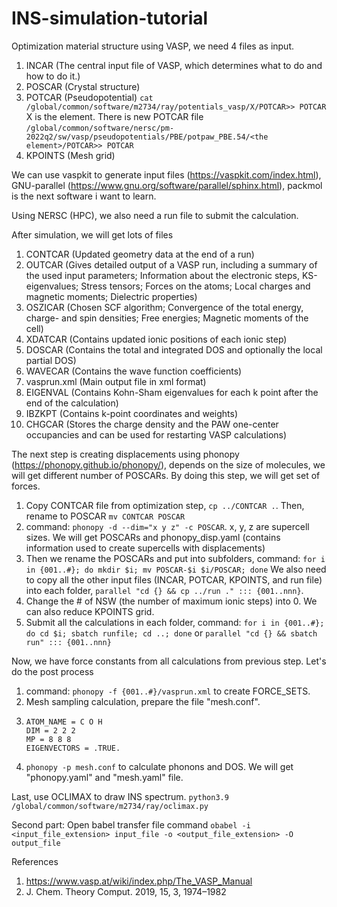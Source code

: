 # INS-simulation-tutorial

Optimization material structure using VASP, we need 4 files as input. 

1. INCAR (The central input file of VASP, which determines what to do and how to do it.)
2. POSCAR (Crystal structure)
3. POTCAR (Pseudopotential) `cat /global/common/software/m2734/ray/potentials_vasp/X/POTCAR>> POTCAR` X is the element. There is new POTCAR file `/global/common/software/nersc/pm-2022q2/sw/vasp/pseudopotentials/PBE/potpaw_PBE.54/<the element>/POTCAR>> POTCAR`
4. KPOINTS (Mesh grid)

We can use vaspkit to generate input files (https://vaspkit.com/index.html), GNU-parallel (https://www.gnu.org/software/parallel/sphinx.html), packmol is the next software i want to learn.

Using NERSC (HPC), we also need a run file to submit the calculation.

After simulation, we will get lots of files
1. CONTCAR (Updated geometry data at the end of a run)
2. OUTCAR (Gives detailed output of a VASP run, including a summary of the used input parameters; Information about the electronic steps, KS-eigenvalues; Stress tensors; Forces on the atoms; Local charges and magnetic moments; Dielectric properties)
3. OSZICAR (Chosen SCF algorithm; Convergence of the total energy, charge- and spin densities; Free energies; Magnetic moments of the cell)
4. XDATCAR (Contains updated ionic positions of each ionic step)
5. DOSCAR (Contains the total and integrated DOS and optionally the local partial DOS)
6. WAVECAR (Contains the wave function coefficients)
7. vasprun.xml (Main output file in xml format)
8. EIGENVAL (Contains Kohn-Sham eigenvalues for each k point after the end of the calculation)
9. IBZKPT (Contains k-point coordinates and weights)
10. CHGCAR (Stores the charge density and the PAW one-center occupancies and can be used for restarting VASP calculations)


The next step is creating displacements using phonopy (https://phonopy.github.io/phonopy/), depends on the size of molecules, we will get different number of POSCARs. By doing this step, we will get set of forces.
1. Copy CONTCAR file from optimization step, `cp ../CONTCAR .`. Then, rename to POSCAR `mv CONTCAR POSCAR`
2. command: `phonopy -d --dim="x y z" -c POSCAR`. x, y, z are supercell sizes. We will get POSCARs and phonopy_disp.yaml (contains information used to create supercells with displacements)
3. Then we rename the POSCARs and put into subfolders, command: `for i in {001..#}; do mkdir $i; mv POSCAR-$i $i/POSCAR; done` We also need to copy all the other input files (INCAR, POTCAR, KPOINTS, and run file) into each folder, `parallel "cd {} && cp ../run ." ::: {001..nnn}`.
4. Change the # of NSW (the number of maximum ionic steps) into 0. We can also reduce KPOINTS grid.
5. Submit all the calculations in each folder, command: `for i in {001..#}; do cd $i; sbatch runfile; cd ..; done` or `parallel "cd {} && sbatch run" ::: {001..nnn}`

Now, we have force constants from all calculations from previous step. Let's do the post process
1. command: `phonopy -f {001..#}/vasprun.xml` to create FORCE_SETS.
2. Mesh sampling calculation, prepare the file "mesh.conf".
3. ```
   ATOM_NAME = C O H
   DIM = 2 2 2
   MP = 8 8 8
   EIGENVECTORS = .TRUE.
   ```
4. `phonopy -p mesh.conf` to calculate phonons and DOS. We will get "phonopy.yaml" and "mesh.yaml" file.

Last, use OCLIMAX to draw INS spectrum.
`python3.9 /global/common/software/m2734/ray/oclimax.py`


Second part: 
Open babel transfer file command `obabel -i <input_file_extension> input_file -o <output_file_extension> -O output_file`

References
1. https://www.vasp.at/wiki/index.php/The_VASP_Manual
2. J. Chem. Theory Comput. 2019, 15, 3, 1974–1982
